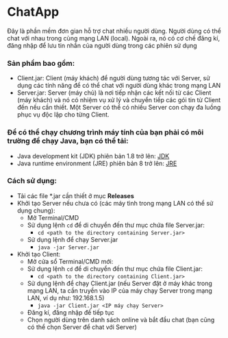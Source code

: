 # ChatApp
Đây là phần mềm đơn gian hỗ trợ chat nhiều người dùng. Người dùng có thể chat với nhau trong cùng mạng LAN (local). Ngoài ra, nó có cơ chế đăng kí, đăng nhập để lưu tin nhắn của người dùng trong các phiên sử dụng

### Sản phẩm bao gồm: 
* Client.jar: Client (máy khách) để người dùng tương tác với Server, sử dụng các tính năng để có thể chat với người dùng khác trong mạng LAN
* Server.jar: Server (máy chủ) là nơi tiếp nhận các kết nối từ các Client (máy khách) và nó có nhiệm vụ xử lý và chuyển tiếp các gói tin từ Client đến nếu cần thiết. Một Server có thể có nhiều Server con chạy đa luồng phục vụ độc lập cho từng Client.

### Để có thể chạy chương trình máy tính của bạn phải có môi trường để chạy Java, bạn có thể tải:
- Java development kit (JDK) phiên bản 1.8 trở lên: [JDK](https://www.oracle.com/java/technologies/javase/javase-jdk8-downloads.html)
- Java runtime environment (JRE) phiên bản 8 trở lên: [JRE](https://www.oracle.com/java/technologies/javase-jre8-downloads.html)

### Cách sử dụng:
- Tải các file *.jar cần thiết ở mục **Releases**
- Khởi tạo Server nếu chưa có (các máy tình trong mạng LAN có thể sử dụng chung):
    + Mở Terminal/CMD
    + Sử dụng lệnh `cd` để di chuyển đến thư mục chứa file Server.jar:
        + `cd <path to the directory containing Server.jar>`
    + Sử dụng lệnh để chạy Server.jar
        + `java -jar Server.jar`
- Khởi tạo Client:
    + Mở cửa sổ Terminal/CMD mới:
    + Sử dụng lệnh `cd` để di chuyển đến thư mục chứa file Client.jar:
        + `cd <path to the directory containing Client.jar>`
    + Sử dụng lệnh để chạy Client.jar (nếu Server đặt ở máy khác trong mạng LAN, ta cần truyền vào IP của máy chạy Server trong mạng LAN, ví dụ như: 192.168.1.5)
        + `java -jar Client.jar <IP máy chạy Server>`
    + Đăng kí, đăng nhập để tiếp tục
    + Chọn người dùng trên danh sách online và bắt đầu chat (bạn cũng có thể chọn Server để chat với Server)
